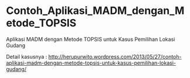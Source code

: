 Contoh_Aplikasi_MADM_dengan_Metode_TOPSIS
=========================================

Aplikasi MADM dengan Metode TOPSIS untuk Kasus Pemilihan Lokasi Gudang

Detail kasusnya : http://herupurwito.wordpress.com/2013/05/27/contoh-aplikasi-madm-dengan-metode-topsis-untuk-kasus-pemilihan-lokasi-gudang/
